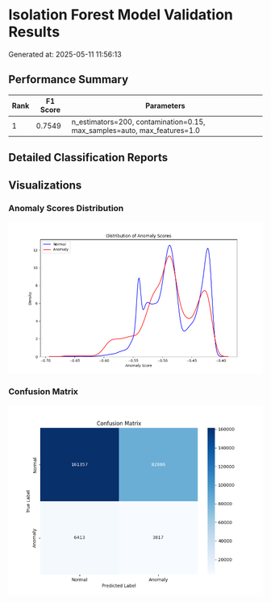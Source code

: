# Isolation Forest Model Validation Results

Generated at: 2025-05-11 11:56:13

## Performance Summary

| Rank | F1 Score | Parameters |
|------|----------|------------|
| 1 | 0.7549 | n_estimators=200, contamination=0.15, max_samples=auto, max_features=1.0 |

## Detailed Classification Reports


## Visualizations

### Anomaly Scores Distribution
![Anomaly Scores Distribution](./anomaly_scores_distribution.png)

### Confusion Matrix
![Confusion Matrix](./confusion_matrix.png)

